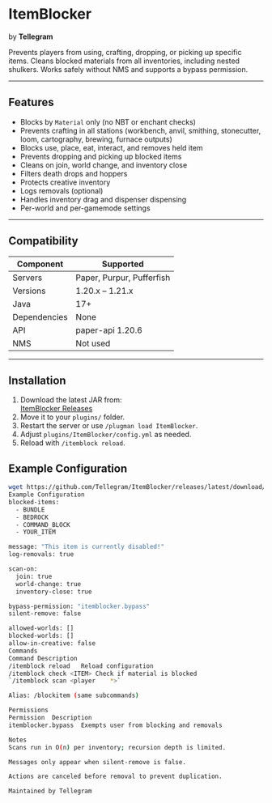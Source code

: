 # ItemBlocker  
by **Tellegram**

Prevents players from using, crafting, dropping, or picking up specific items. Cleans blocked materials from all inventories, including nested shulkers. Works safely without NMS and supports a bypass permission.

---

## Features
- Blocks by `Material` only (no NBT or enchant checks)  
- Prevents crafting in all stations (workbench, anvil, smithing, stonecutter, loom, cartography, brewing, furnace outputs)  
- Blocks use, place, eat, interact, and removes held item  
- Prevents dropping and picking up blocked items  
- Cleans on join, world change, and inventory close  
- Filters death drops and hoppers  
- Protects creative inventory  
- Logs removals (optional)  
- Handles inventory drag and dispenser dispensing  
- Per-world and per-gamemode settings  

---

## Compatibility
| Component | Supported |
|------------|------------|
| Servers | Paper, Purpur, Pufferfish |
| Versions | 1.20.x – 1.21.x |
| Java | 17+ |
| Dependencies | None |
| API | paper-api 1.20.6 |
| NMS | Not used |

---

## Installation
1. Download the latest JAR from:  
   [ItemBlocker Releases](https://github.com/Tellegram/ItemBlocker/releases/latest/download/ItemBlocker.jar)  
2. Move it to your `plugins/` folder.  
3. Restart the server or use `/plugman load ItemBlocker`.  
4. Adjust `plugins/ItemBlocker/config.yml` as needed.  
5. Reload with `/itemblock reload`.

## Example Configuration
```bash
wget https://github.com/Tellegram/ItemBlocker/releases/latest/download/ItemBlocker.jar -O plugins/ItemBlocker.jar
Example Configuration
blocked-items:
  - BUNDLE
  - BEDROCK
  - COMMAND_BLOCK
  - YOUR_ITEM

message: "This item is currently disabled!"
log-removals: true

scan-on:
  join: true
  world-change: true
  inventory-close: true

bypass-permission: "itemblocker.bypass"
silent-remove: false

allowed-worlds: []
blocked-worlds: []
allow-in-creative: false
Commands
Command	Description
/itemblock reload	Reload configuration
/itemblock check <ITEM>	Check if material is blocked
`/itemblock scan <player	*>`

Alias: /blockitem (same subcommands)

Permissions
Permission	Description
itemblocker.bypass	Exempts user from blocking and removals

Notes
Scans run in O(n) per inventory; recursion depth is limited.

Messages only appear when silent-remove is false.

Actions are canceled before removal to prevent duplication.

Maintained by Tellegram

